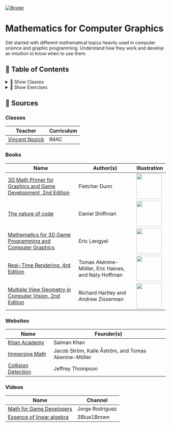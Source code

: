 [![Binder](https://mybinder.org/badge_logo.svg)](https://mybinder.org/v2/gh/learn-computer-graphics/mathematics/master)

# Mathematics for Computer Graphics

Get started with different mathematical topics heavily used in computer science and graphic programming. Understand how they work and develop an intuition to know when to use them.

## 🚩 Table of Contents

<details><summary>🧩 Show Classes</summary>
<p>

*(🏗️ : Not started | 📝 : Started | 📑 : Needs proofreading | ✔️ : Written )*

* Algebra
  * [Systems 📝](https://nbviewer.jupyter.org/github/learn-computer-graphics/mathematics/blob/master/classes/algebra/systems.ipynb)
* Calculous
  * [Derivation 🏗️](https://nbviewer.jupyter.org/github/learn-computer-graphics/mathematics/blob/master/classes/calculous/derivation.ipynb)
  * [Integrals 🏗️](https://nbviewer.jupyter.org/github/learn-computer-graphics/mathematics/blob/master/classes/calculous/integrals.ipynb)
  * [Root Finding 🏗️](https://nbviewer.jupyter.org/github/learn-computer-graphics/mathematics/blob/master/classes/calculous/root-finding.ipynb)
* Curves
  * [Polynomial 🏗️](https://nbviewer.jupyter.org/github/learn-computer-graphics/mathematics/blob/master/classes/curves/polynomial.ipynb)
  * [Splines 🏗️](https://nbviewer.jupyter.org/github/learn-computer-graphics/mathematics/blob/master/classes/curves/splines.ipynb)
* Interpolation
  * [Radial basis function interpolation 📑](https://nbviewer.jupyter.org/github/learn-computer-graphics/mathematics/blob/master/classes/interpolation/rbfInterpolation.ipynb)
* Data Storage
  * [Floating points 📝](https://nbviewer.jupyter.org/github/learn-computer-graphics/mathematics/blob/master/classes/data-storage/floating-points.ipynb)
  * [Integrers 📝](https://nbviewer.jupyter.org/github/learn-computer-graphics/mathematics/blob/master/classes/data-storage/integrers.ipynb)
  * [Polynomial 🏗️](https://nbviewer.jupyter.org/github/learn-computer-graphics/mathematics/blob/master/classes/data-storage/polynomial-evaluation.ipynb)
* Linear Algebra
  * [Rotation 🏗️](https://nbviewer.jupyter.org/github/learn-computer-graphics/mathematics/blob/master/classes/linear-algebra/rotation.ipynb)
  * Matrices
    * [Decomposition 📝](https://nbviewer.jupyter.org/github/learn-computer-graphics/mathematics/blob/master/classes/linear-algebra/matrices/decomposition.ipynb)
    * [Inverse 📝](https://nbviewer.jupyter.org/github/learn-computer-graphics/mathematics/blob/master/classes/linear-algebra/matrices/inverse.ipynb)
    * [Multiplication 📝](https://nbviewer.jupyter.org/github/learn-computer-graphics/mathematics/blob/master/classes/linear-algebra/matrices/multiplication.ipynb)
* Procedural Generation
  * [Random 🏗️](https://nbviewer.jupyter.org/github/learn-computer-graphics/mathematics/blob/master/classes/procedural-generation/random.ipynb)
* Statistics
  * [Regression analysis 🏗️](https://nbviewer.jupyter.org/github/learn-computer-graphics/mathematics/blob/master/classes/statistics/regression-analysis.ipynb)

</p>
</details>

<details><summary>🎯 Show Exercises</summary>
<p>

TODO

</p>
</details>

## 📖 Sources

### Classes

| Teacher | Curriculum
| --- | --- |
| [Vincent Nozick](http://www-igm.univ-mlv.fr/~vnozick/) | IMAC |

### Books

| Name | Author(s) | Illustration |
| --- | --- | --- |
| [3D Math Primer for Graphics and Game Development, 2nd Edition](https://www.crcpress.com/3D-Math-Primer-for-Graphics-and-Game-Development/Dunn/p/book/9781568817231) | Fletcher Dunn | <img width="80" src="https://images.tandf.co.uk/common/jackets/amazon/978156881/9781568817231.jpg"> |
| [The nature of code](https://natureofcode.com/) | Daniel Shiffman | <img width="80" src="https://images-na.ssl-images-amazon.com/images/I/41Xb8qbnVCL._SX258_BO1,204,203,200_.jpg"> |
| [Mathematics for 3D Game Programming and Computer Graphics](https://www.mathfor3dgameprogramming.com/) | Eric Lengyel | <img width="80" src="https://images-na.ssl-images-amazon.com/images/I/61klmJ8tv9L._SX394_BO1,204,203,200_.jpg"> |
| [Real-Time Rendering, 4rd Edition](https://www.realtimerendering.com/) | Tomas Akenine-Möller, Eric Haines, and Naty Hoffman | <img width="80" src="https://www.realtimerendering.com/rtr4_thumb.jpg"> |
| [Multiple View Geometry in Computer Vision, 2nd Edition](https://www.robots.ox.ac.uk/~vgg/hzbook/) | Richard Hartley and Andrew Zisserman | <img width="80" src="https://www.robots.ox.ac.uk/~vgg/hzbook/hzcover2.jpg"> |

### Websites

| Name | Founder(s)
| --- | --- |
| [Khan Academy](https://www.khanacademy.org/profile/guillaumehaerninck/courses) | Salman Khan |
| [Immersive Math](http://immersivemath.com/ila/index.html) | Jacob Ström, Kalle Åström, and Tomas Akenine-Möller |
| [Collision Detection](http://www.jeffreythompson.org/collision-detection/table_of_contents.php) | Jeffrey Thompson |

### Videos

| Name | Channel |
| --- | --- |
| [Math for Game Developers](https://www.youtube.com/watch?v=sKCF8A3XGxQ&list=PLW3Zl3wyJwWOpdhYedlD-yCB7WQoHf-My&index=2&t=9s) | Jorge Rodriguez |
| [Essence of linear algebra](https://www.youtube.com/watch?v=kjBOesZCoqc&list=PL_w8oSr1JpVCZ5pKXHKz6PkjGCbPbSBYv) | 3Blue1Brown |
